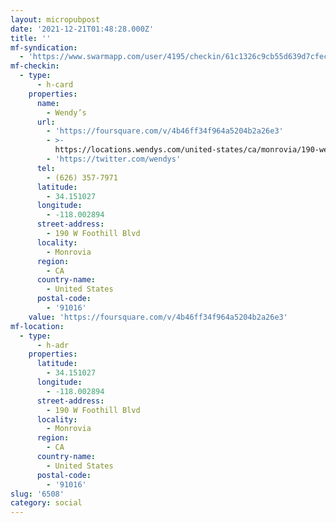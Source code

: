 ```yaml
---
layout: micropubpost
date: '2021-12-21T01:48:28.000Z'
title: ''
mf-syndication:
  - 'https://www.swarmapp.com/user/4195/checkin/61c1326c9cb55d639d7cfec8'
mf-checkin:
  - type:
      - h-card
    properties:
      name:
        - Wendy’s
      url:
        - 'https://foursquare.com/v/4b46ff34f964a5204b2a26e3'
        - >-
          https://locations.wendys.com/united-states/ca/monrovia/190-west-foothill-blvd
        - 'https://twitter.com/wendys'
      tel:
        - (626) 357-7971
      latitude:
        - 34.151027
      longitude:
        - -118.002894
      street-address:
        - 190 W Foothill Blvd
      locality:
        - Monrovia
      region:
        - CA
      country-name:
        - United States
      postal-code:
        - '91016'
    value: 'https://foursquare.com/v/4b46ff34f964a5204b2a26e3'
mf-location:
  - type:
      - h-adr
    properties:
      latitude:
        - 34.151027
      longitude:
        - -118.002894
      street-address:
        - 190 W Foothill Blvd
      locality:
        - Monrovia
      region:
        - CA
      country-name:
        - United States
      postal-code:
        - '91016'
slug: '6508'
category: social
---
```

